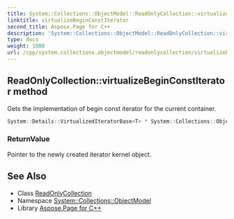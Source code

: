 ```yaml
---
title: System::Collections::ObjectModel::ReadOnlyCollection::virtualizeBeginConstIterator method
linktitle: virtualizeBeginConstIterator
second_title: Aspose.Page for C++
description: 'System::Collections::ObjectModel::ReadOnlyCollection::virtualizeBeginConstIterator method. Gets the implementation of begin const iterator for the current container in C++.'
type: docs
weight: 1000
url: /cpp/system.collections.objectmodel/readonlycollection/virtualizebeginconstiterator/
---
```

## ReadOnlyCollection::virtualizeBeginConstIterator method


Gets the implementation of begin const iterator for the current container.

```cpp
System::Details::VirtualizedIteratorBase<T> * System::Collections::ObjectModel::ReadOnlyCollection<T>::virtualizeBeginConstIterator() const override
```


### ReturnValue

Pointer to the newly created iterator kernel object.

## See Also

* Class [ReadOnlyCollection](../)
* Namespace [System::Collections::ObjectModel](../../)
* Library [Aspose.Page for C++](../../../)
